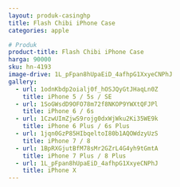 ```yaml
---
layout: produk-casinghp
title: Flash Chibi iPhone Case
categories: apple

# Produk
product-title: Flash Chibi iPhone Case
harga: 90000
sku: hn-4193
image-drive: 1L_pFpan8hUpaEiD_4afhpG1XxyeCNPhJ
gallery:
  - url: 1odnKbdp2oialj0f_hOSJQyGtJHaqLn0Z
    title: iPhone 5 / 5s / SE
  - url: 1SoGWsdD9OFO78m72f8NKOP9YWXtQFJPl
    title: iPhone 6 / 6s
  - url: 1CzwUImZjwS9rojg0dxWjWku2Ki35WE9k
    title: iPhone 6 Plus / 6s Plus
  - url: 1jqn0GzP85HIbqeltoI80b1AQOWdzyUzS
    title: iPhone 7 / 8
  - url: 1BpRXGjutBfM78sMr2GZrL4G4yh9tGmtA
    title: iPhone 7 Plus / 8 Plus
  - url: 1L_pFpan8hUpaEiD_4afhpG1XxyeCNPhJ
    title: iPhone X
---
```


